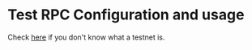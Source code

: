Test RPC Configuration and usage
================================

Check [here](../Ethereum-glossary-for-newbies/testnet.md) if you
don't know what a testnet is.

